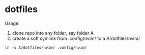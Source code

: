 # dotfiles

Usage:
1. clone repo into any folder, say folder A
2. create a soft symlink from .config/nvim/ to a A/dotfiles/nvim/

```
ln -s A/dotfiles/nvim/ .config/nvim/
```


